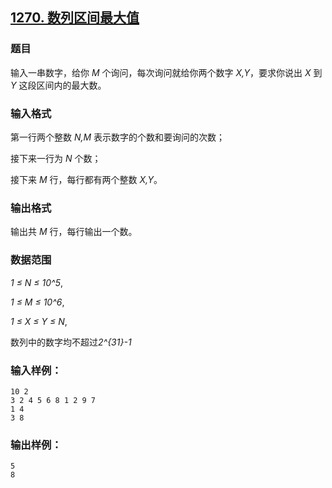 ## [1270. 数列区间最大值](https://www.acwing.com/problem/content/1272/)

### 题目

输入一串数字，给你 *M* 个询问，每次询问就给你两个数字 *X,Y*，要求你说出 *X* 到 *Y* 这段区间内的最大数。

### 输入格式

第一行两个整数 *N,M* 表示数字的个数和要询问的次数；

接下来一行为 *N* 个数；

接下来 *M* 行，每行都有两个整数 *X,Y*。

### 输出格式

输出共 *M* 行，每行输出一个数。

### 数据范围

*1 ≤ N ≤ 10^5*,

*1 ≤ M ≤ 10^6*,

*1 ≤ X ≤ Y ≤ N*,

数列中的数字均不超过*2^{31}-1*

### 输入样例：

```
10 2
3 2 4 5 6 8 1 2 9 7
1 4
3 8
```

### 输出样例：

```
5
8
```
